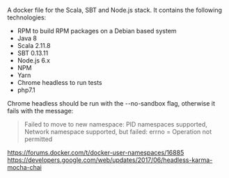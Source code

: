 A docker file for the Scala, SBT and Node.js stack. It contains the following technologies:

- RPM to build RPM packages on a Debian based system
- Java 8
- Scala 2.11.8
- SBT 0.13.11
- Node.js 6.x
- NPM
- Yarn
- Chrome headless to run tests
- php7.1 

Chrome headless should be run with the --no-sandbox flag, otherwise it fails with the message:


> Failed to move to new namespace: PID namespaces supported, Network namespace supported, but failed: errno = Operation not permitted


https://forums.docker.com/t/docker-user-namespaces/16885
https://developers.google.com/web/updates/2017/06/headless-karma-mocha-chai
